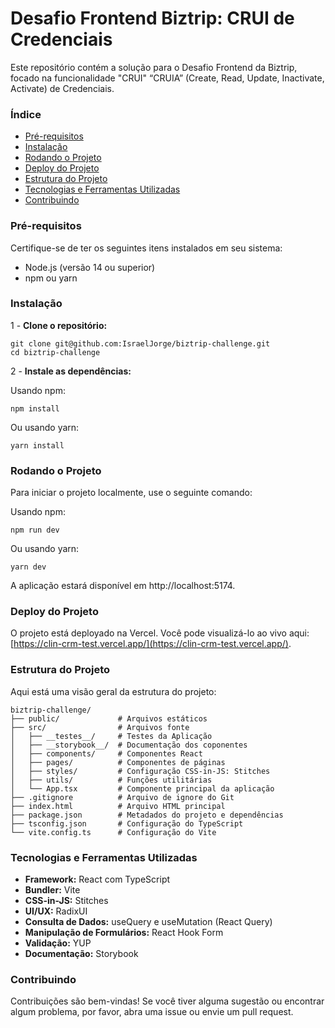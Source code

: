 # Desafio Frontend Biztrip: CRUI de Credenciais

Este repositório contém a solução para o Desafio Frontend da Biztrip, focado na funcionalidade "CRUI" “CRUIA” (Create, Read, Update, Inactivate, Activate) de Credenciais.

### Índice
-   [Pré-requisitos](#pr%C3%A9-requisitos)
-   [Instalação](#instala%C3%A7%C3%A3o)
-   [Rodando o Projeto](#rodando-o-projeto)
-   [Deploy do Projeto](#deploy-do-projeto)
-   [Estrutura do Projeto](#estrutura-do-projeto)
-   [Tecnologias e Ferramentas Utilizadas](#tecnologias-e-ferramentas-utilizadas)
-   [Contribuindo](#contribuindo)

### Pré-requisitos

Certifique-se de ter os seguintes itens instalados em seu sistema:

-   Node.js (versão 14 ou superior)
-   npm ou yarn

### Instalação

1 -  **Clone o repositório:**

```
git clone git@github.com:IsraelJorge/biztrip-challenge.git
cd biztrip-challenge
```
2 -  **Instale as dependências:**

Usando npm:

```
npm install
```

Ou usando yarn:

```
yarn install
```
### Rodando o Projeto

Para iniciar o projeto localmente, use o seguinte comando:

Usando npm:

```
npm run dev
```

Ou usando yarn:

```
yarn dev
```
A aplicação estará disponível em http://localhost:5174.

### Deploy do Projeto

O projeto está deployado na Vercel. Você pode visualizá-lo ao vivo aqui: [https://clin-crm-test.vercel.app/](https://clin-crm-test.vercel.app/).

### Estrutura do Projeto

Aqui está uma visão geral da estrutura do projeto:

```
biztrip-challenge/
├── public/             # Arquivos estáticos
├── src/                # Arquivos fonte
│   ├── __testes__/     # Testes da Aplicação
│   ├── __storybook__/  # Documentação dos coponentes
│   ├── components/     # Componentes React
│   ├── pages/          # Componentes de páginas
│   ├── styles/         # Configuração CSS-in-JS: Stitches
│   ├── utils/          # Funções utilitárias
│   └── App.tsx         # Componente principal da aplicação
├── .gitignore          # Arquivo de ignore do Git
├── index.html          # Arquivo HTML principal
├── package.json        # Metadados do projeto e dependências
├── tsconfig.json       # Configuração do TypeScript
└── vite.config.ts      # Configuração do Vite
```

### Tecnologias e Ferramentas Utilizadas

- **Framework:** React com TypeScript
- **Bundler:** Vite
- **CSS-in-JS:** Stitches
- **UI/UX:** RadixUI
- **Consulta de Dados:** useQuery e useMutation (React Query)
- **Manipulação de Formulários:** React Hook Form
- **Validação:** YUP
- **Documentação:** Storybook

### Contribuindo

Contribuições são bem-vindas! Se você tiver alguma sugestão ou encontrar algum problema, por favor, abra uma issue ou envie um pull request.
